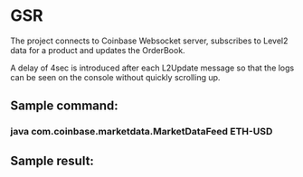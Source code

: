 # GSR
The project connects to Coinbase Websocket server, subscribes to Level2 data for a product and updates the OrderBook.

A delay of 4sec is introduced after each L2Update message so that the logs can be seen on the console without quickly scrolling up.

## Sample command:
### java com.coinbase.marketdata.MarketDataFeed ETH-USD

## Sample result:

